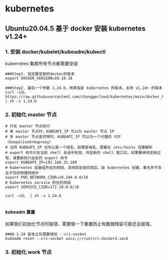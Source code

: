 # kubernetes

## Ubuntu20.04.5 基于 docker 安装 kubernetes v1.24+

### 1. 安装 docker/kubelet/kubeadm/kubectl
kubernetes 集群所有节点都需要安装

```
###Step1. 指定要安装的docker的版本
export DOCKER_VERSION=20.10.18

###Step2. 最后一个参数 1.24.6，用来指定 kubernetes 的版本，支持 v1.24+ 的版本
curl -sSL https://raw.githubusercontent.com/changgecloud/kubernetes/main/docker_kubernetes_v1.24.sh | sh -s 1.24.6
```
### 2. 初始化 master 节点

```
# 只在 master 节点执行
# 单 master 节点时，KUBEAPI_IP 可以为 master 节点 IP
# 多 master 节点高可用时，KUBEAPI_IP 可以为一个代理的 VIP（keepalived+haproxy）
# 当然 KUBEAPI_IP 也可以是一个域名，如果是域名，需要在 /etc/hosts 设置解析
# export 命令只在当前 shell 会话中有效，开启新的 shell 窗口后，如果要继续安装过程，请重新执行此处的 export 命令
export KUBEAPI_IP=192.168.31.100
# Kubernetes 容器组所在的网段，该网段安装完成后，由 kubernetes 创建，事先并不存在于您的物理网络中
export POD_NETWORK_CIDR=10.244.0.0/16
# Kubernetes service 所在的网段
export SERVICE_CIDR=172.10.0.0/16

curl -sSL  | sh -s 1.24.6


```

#### kubeadm 重置
如果我们初始化节点时报错，需要做一下重置防止有数据残留可能还会报错。

```
###@ 1.24 版本之后需要增加 --cri-socket
kubeadm reset --cri-socket unix:///run/cri-dockerd.sock
```

### 3. 初始化 work 节点






